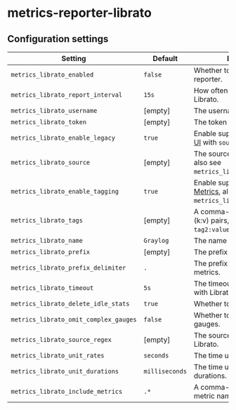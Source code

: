 # metrics-reporter-librato

## Configuration settings

| Setting                               | Default        | Description                                                                   |
| ------------------------------------- | -------------- | ----------------------------------------------------------------------------- |
| `metrics_librato_enabled`             | `false`        | Whether to start the metrics reporter.                                        |
| `metrics_librato_report_interval`     | `15s`          | How often to report metrics to Librato.                                       |
| `metrics_librato_username`            | [empty]        | The username used for librato.                                                |
| `metrics_librato_token`               | [empty]        | The token used for Librato.                                                   |
| `metrics_librato_enable_legacy`       | `true`         | Enable support for the [Legacy UI] with `source` dimension.                   |
| `metrics_librato_source`              | [empty]        | The source used for metrics, also see `metrics_librato_enable_legacy`.        |
| `metrics_librato_enable_tagging`      | `true`         | Enable support for [Tagged Metrics], also see `metrics_librato_tags`.         |
| `metrics_librato_tags`                | [empty]        | A comma-separated list of tags (k:v) pairs, e. g. `tag1:value1, tag2:value2`. |
| `metrics_librato_name`                | `Graylog`      | The name used for Librato.                                                    |
| `metrics_librato_prefix`              | [empty]        | The prefix used for all metrics.                                              |
| `metrics_librato_prefix_delimiter`    | `.`            | The prefix delimiter used for all metrics.                                    |
| `metrics_librato_timeout`             | `5s`           | The timeout for communicating with Librato.                                   |
| `metrics_librato_delete_idle_stats`   | `true`         | Whether to delete idle stats.                                                 |
| `metrics_librato_omit_complex_gauges` | `false`        | Whether to omit complex gauges.                                               |
| `metrics_librato_source_regex`        | [empty]        | The source regex used for Librato.                                            |
| `metrics_librato_unit_rates`          | `seconds`      | The time unit used for rates.                                                 |
| `metrics_librato_unit_durations`      | `milliseconds` | The time unit used for durations.                                             |
| `metrics_librato_include_metrics`     | `.*`           | A comma-separated list of metric names to report.                             |

[Legacy UI]: https://www.librato.com/docs/kb/librato/legacy-ui/
[Tagged Metrics]: http://blog.librato.com/posts/tagged-metrics